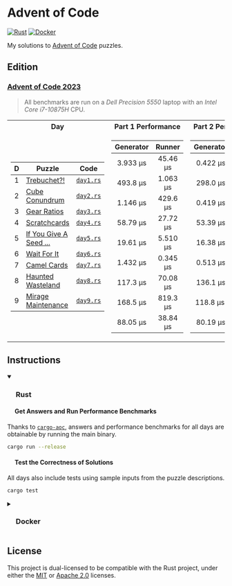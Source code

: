 # Advent of Code

<p align="left">
  <a href="https://github.com/AndrejOrsula/aoc/actions/workflows/rust.yml">   <img alt="Rust"   src="https://github.com/AndrejOrsula/aoc/actions/workflows/rust.yml/badge.svg"></a>
  <a href="https://github.com/AndrejOrsula/aoc/actions/workflows/docker.yml"> <img alt="Docker" src="https://github.com/AndrejOrsula/aoc/actions/workflows/docker.yml/badge.svg"></a>
</p>

My solutions to [Advent of Code](https://adventofcode.com) puzzles.

## Edition

### [Advent of Code 2023](https://adventofcode.com/2023)

> All benchmarks are run on a *Dell Precision 5550* laptop with an *Intel Core i7-10875H* CPU.

<table>
<tr><th>Day</th><th>Part 1 Performance</th><th>Part 2 Performance</th></tr>
<tr><td>

|   D   | Puzzle                                                        |               Code               |
| :---: | ------------------------------------------------------------- | :------------------------------: |
|   1   | [Trebuchet?!](https://adventofcode.com/2023/day/1)            | [`day1.rs`](aoc2023/src/day1.rs) |
|   2   | [Cube Conundrum](https://adventofcode.com/2023/day/2)         | [`day2.rs`](aoc2023/src/day2.rs) |
|   3   | [Gear Ratios](https://adventofcode.com/2023/day/3)            | [`day3.rs`](aoc2023/src/day3.rs) |
|   4   | [Scratchcards](https://adventofcode.com/2023/day/4)           | [`day4.rs`](aoc2023/src/day4.rs) |
|   5   | [If You Give A Seed ...](https://adventofcode.com/2023/day/5) | [`day5.rs`](aoc2023/src/day5.rs) |
|   6   | [Wait For It](https://adventofcode.com/2023/day/6)            | [`day6.rs`](aoc2023/src/day6.rs) |
|   7   | [Camel Cards](https://adventofcode.com/2023/day/7)            | [`day7.rs`](aoc2023/src/day7.rs) |
|   8   | [Haunted Wasteland](https://adventofcode.com/2023/day/8)      | [`day8.rs`](aoc2023/src/day8.rs) |
|   9   | [Mirage Maintenance](https://adventofcode.com/2023/day/9)     | [`day9.rs`](aoc2023/src/day9.rs) |

</td><td>

| Generator |  Runner  |
| :-------: | :------: |
| 3.933 µs  | 45.46 µs |
| 493.8 µs  | 1.063 µs |
| 1.146 µs  | 429.6 µs |
| 58.79 µs  | 27.72 µs |
| 19.61 µs  | 5.510 µs |
| 1.432 µs  | 0.345 µs |
| 117.3 µs  | 70.08 µs |
| 168.5 µs  | 819.3 µs |
| 88.05 µs  | 38.84 µs |

</td><td>

| Generator |  Runner  |
| :-------: | :------: |
| 0.422 µs  | 776.7 µs |
| 298.0 µs  | 1.108 µs |
| 0.419 µs  | 308.1 µs |
| 53.39 µs  | 28.44 µs |
| 16.38 µs  | 19.364 s |
| 0.513 µs  | 0.650 µs |
| 136.1 µs  | 65.87 µs |
| 118.8 µs, | 2.450 ms |
| 80.19 µs  | 45.75 µs |

</td></tr>
</table>

## Instructions

<details open>
<summary><h3><a href="#-rust"><img src="https://rustacean.net/assets/rustacean-flat-noshadow.svg" width="16" height="16"></a> Rust</h3></summary>

#### <a href="#-test-the-correctness-of-solutions"><img src="https://www.svgrepo.com/show/271355/rocket-ship-rocket.svg" width="14" height="14"></a> Get Answers and Run Performance Benchmarks

Thanks to [`cargo-aoc`](https://github.com/gobanos/cargo-aoc), answers and performance benchmarks for all days are obtainable by running the main binary.

```bash
cargo run --release
```

#### <a href="#-test-the-correctness-of-solutions"><img src="https://www.svgrepo.com/show/269868/lab.svg" width="14" height="14"></a> Test the Correctness of Solutions

All days also include tests using sample inputs from the puzzle descriptions.

```bash
cargo test
```

</details>

<details>
<summary><h3><a href="#-docker"><img src="https://www.svgrepo.com/show/448221/docker.svg" width="16" height="16"></a> Docker</h3></summary>

> To install [Docker](https://docs.docker.com/get-docker) on your system, you can run [`.docker/host/install_docker.bash`](.docker/host/install_docker.bash) to configure Docker with NVIDIA GPU support.
>
> ```bash
> .docker/host/install_docker.bash
> ```

#### Build Image

To build a new Docker image from [`Dockerfile`](Dockerfile), you can run [`.docker/build.bash`](.docker/build.bash) as shown below.

```bash
.docker/build.bash ${TAG:-latest} ${BUILD_ARGS}
```

#### Run Container

To run the Docker container, you can use [`.docker/run.bash`](.docker/run.bash) as shown below.

```bash
.docker/run.bash ${TAG:-latest} ${CMD}
```

#### Run Dev Container

To run the Docker container in a development mode (source code mounted as a volume), you can use [`.docker/dev.bash`](.docker/dev.bash) as shown below.

```bash
.docker/dev.bash ${TAG:-latest} ${CMD}
```

As an alternative, VS Code users familiar with [Dev Containers](https://code.visualstudio.com/docs/devcontainers/containers) can modify the included [`.devcontainer/devcontainer.json`](.devcontainer/devcontainer.json) to their needs. For convenience, [`.devcontainer/open.bash`](.devcontainer/open.bash) script is available to open this repository as a Dev Container in VS Code.

```bash
.devcontainer/open.bash
```

#### Join Container

To join a running Docker container from another terminal, you can use [`.docker/join.bash`](.docker/join.bash) as shown below.

```bash
.docker/join.bash ${CMD:-bash}
```

</details>

## License

This project is dual-licensed to be compatible with the Rust project, under either the [MIT](LICENSE-MIT) or [Apache 2.0](LICENSE-APACHE) licenses.
